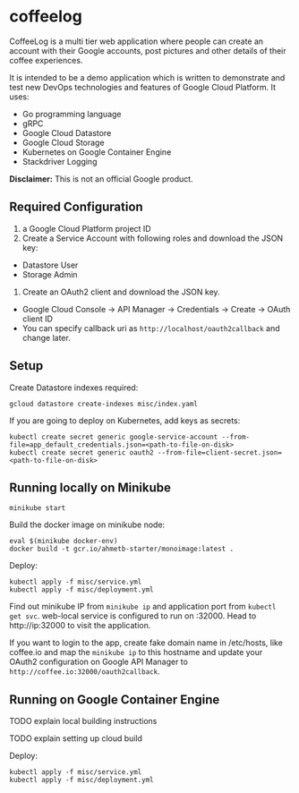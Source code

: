 # coffeelog

CoffeeLog is a multi tier web application where people can create an account
with their Google accounts, post pictures and other details of their coffee
experiences.

It is intended to be a demo application which is written to demonstrate and
test new DevOps technologies and features of Google Cloud Platform. It uses:

- Go programming language
- gRPC
- Google Cloud Datastore
- Google Cloud Storage
- Kubernetes on Google Container Engine
- Stackdriver Logging

**Disclaimer:** This is not an official Google product.

## Required Configuration

1. a Google Cloud Platform project ID
1. Create a Service Account with following roles and download the JSON key:
  - Datastore User
  - Storage Admin
1. Create an OAuth2 client and download the JSON key.
  - Google Cloud Console &rarr; API Manager &rarr; Credentials &rarr; Create &rarr; OAuth client ID
  - You can specify callback uri as `http://localhost/oauth2callback` and change later.

## Setup

Create Datastore indexes required:

    gcloud datastore create-indexes misc/index.yaml

If you are going to deploy on Kubernetes, add keys as secrets:

    kubectl create secret generic google-service-account --from-file=app_default_credentials.json=<path-to-file-on-disk>
    kubectl create secret generic oauth2 --from-file=client-secret.json=<path-to-file-on-disk>

## Running locally on Minikube

    minikube start

Build the docker image on minikube node:

    eval $(minikube docker-env)
    docker build -t gcr.io/ahmetb-starter/monoimage:latest .

Deploy:

    kubectl apply -f misc/service.yml
    kubectl apply -f misc/deployment.yml

Find out minikube IP from `minikube ip` and application port from `kubectl get svc`.
web-local service is configured to run on :32000. Head to http://ip:32000 to visit
the application.

If you want to login to the app, create fake domain name in /etc/hosts, like coffee.io
and map the `minikube ip` to this hostname and update your OAuth2 configuration on
Google API Manager to `http://coffee.io:32000/oauth2callback`.

## Running on Google Container Engine

TODO explain local building instructions

TODO explain setting up cloud build


Deploy:

    kubectl apply -f misc/service.yml
    kubectl apply -f misc/deployment.yml
